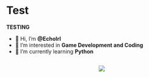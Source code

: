 # Test
**TESTING**

- 👋 Hi, I’m **@EchoIrl**
- 👀 I’m interested in **Game Development and Coding**
- 🌱 I’m currently learning **Python**
## 
<p align="center">
  <a href="https://skillicons.dev">
    <img src="https://skillicons.dev/icons?i=godot,py,java" />
  </a>
</p>
